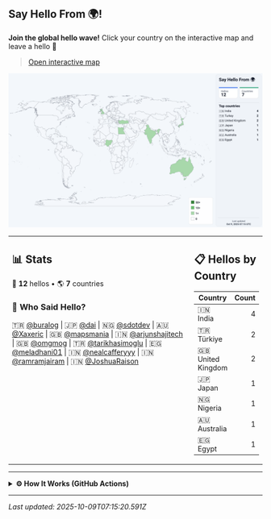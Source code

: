 ## Say Hello From 🌍!

**Join the global hello wave!** Click your country on the interactive map and leave a hello 👋 
> [Open interactive map](https://buralog.github.io/buralog/)

[![World map](assets/world.svg "Open the interactive map")](https://buralog.github.io/buralog/)

<table>
<tr>
<td width="80%" valign="top">

## 📊 Stats

👋 **12** hellos • 🌎 **7** countries

### 👥 Who Said Hello?
🇹🇷 [@buralog](https://github.com/buralog) | 🇯🇵 [@dai](https://github.com/dai) | 🇳🇬 [@sdotdev](https://github.com/sdotdev) | 🇦🇺 [@Xaxeric](https://github.com/Xaxeric) | 🇬🇧 [@mapsmania](https://github.com/mapsmania) | 🇮🇳 [@arjunshajitech](https://github.com/arjunshajitech) | 🇬🇧 [@omgmog](https://github.com/omgmog) | 🇹🇷 [@tarikhasimoglu](https://github.com/tarikhasimoglu) | 🇪🇬 [@meladhani01](https://github.com/meladhani01) | 🇮🇳 [@nealcafferyyy](https://github.com/nealcafferyyy) | 🇮🇳 [@ramramjairam](https://github.com/ramramjairam) | 🇮🇳 [@JoshuaRaison](https://github.com/JoshuaRaison)

</td>
<td width="20%" valign="top">

## 📋 Hellos by Country
| Country | Count |
|---------|------:|
| 🇮🇳 India | 4 |
| 🇹🇷 Türkiye | 2 |
| 🇬🇧 United Kingdom | 2 |
| 🇯🇵 Japan | 1 |
| 🇳🇬 Nigeria | 1 |
| 🇦🇺 Australia | 1 |
| 🇪🇬 Egypt | 1 |
</td>
</tr>
</table>

---

<details>
<summary><strong>⚙️ How It Works (GitHub Actions)</strong></summary>
  
This project uses GitHub Issues + GitHub Actions to keep the map and stats up to date — fully automatic.

1) **Pick a country on the interactive map** → click **“Say hello”**.  
2) You’re sent to **GitHub Issues** with a prefilled title like \`hello|TR\`.  
3) **Submit the issue.** That’s it — the workflow takes over.  
4) The **GitHub Action** (runs on \`issues: opened\`) validates the issue title.
5) It updates the data store (e.g. \`data/visitors.json\`), **increments counts**, and appends your GitHub handle.  
6) It **rebuilds the SVG map** (\`assets/world.svg\`) and **regenerates the README sections** (stats, tables, “Who Said Hello”).  
   - If a README template exists (e.g. \`readme.tpl.md\`), placeholders like \`{{TOTAL_HELLOS}}\`, \`{{COUNTRY_TABLE}}\` are replaced.  
7) The Action **commits & pushes** the changes, **closes your issue with a thank-you message**, and GitHub refreshes the README/Pages.
</details>


--- 
_Last updated: 2025-10-09T07:15:20.591Z_
